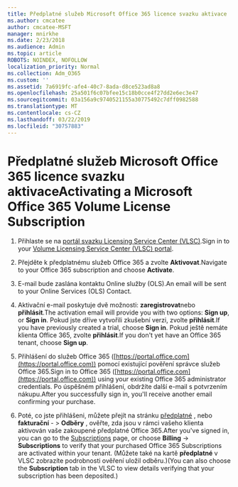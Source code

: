 ```yaml
---
title: Předplatné služeb Microsoft Office 365 licence svazku aktivace
ms.author: cmcatee
author: cmcatee-MSFT
manager: mnirkhe
ms.date: 2/23/2018
ms.audience: Admin
ms.topic: article
ROBOTS: NOINDEX, NOFOLLOW
localization_priority: Normal
ms.collection: Adm_O365
ms.custom: ''
ms.assetid: 7a6919fc-afe4-40c7-8ada-d8ce523ad8a8
ms.openlocfilehash: 25a501f6c07bfee15c18b0cce4f27dd2e6ec3e47
ms.sourcegitcommit: 03a156a9c9740521155a30775492c7dff0982588
ms.translationtype: MT
ms.contentlocale: cs-CZ
ms.lasthandoff: 03/22/2019
ms.locfileid: "30757883"
---
```

# <a name="activating-a-microsoft-office-365-volume-license-subscription"></a><span data-ttu-id="d0c78-102">Předplatné služeb Microsoft Office 365 licence svazku aktivace</span><span class="sxs-lookup"><span data-stu-id="d0c78-102">Activating a Microsoft Office 365 Volume License Subscription</span></span>

1. <span data-ttu-id="d0c78-103">Přihlaste se na [portál svazku Licensing Service Center (VLSC)](http://go.microsoft.com/fwlink/p/?LinkId=329762).</span><span class="sxs-lookup"><span data-stu-id="d0c78-103">Sign in to your [Volume Licensing Service Center (VLSC) portal](http://go.microsoft.com/fwlink/p/?LinkId=329762).</span></span>
    
2. <span data-ttu-id="d0c78-104">Přejděte k předplatnému služeb Office 365 a zvolte **Aktivovat**.</span><span class="sxs-lookup"><span data-stu-id="d0c78-104">Navigate to your Office 365 subscription and choose **Activate**.</span></span>
    
3. <span data-ttu-id="d0c78-105">E-mail bude zaslána kontaktu Online služby (OLS).</span><span class="sxs-lookup"><span data-stu-id="d0c78-105">An email will be sent to your Online Services (OLS) Contact.</span></span>
    
4. <span data-ttu-id="d0c78-106">Aktivační e-mail poskytuje dvě možnosti: **zaregistrovat**nebo **přihlásit**.</span><span class="sxs-lookup"><span data-stu-id="d0c78-106">The activation email will provide you with two options: **Sign up**, or **Sign in**.</span></span> <span data-ttu-id="d0c78-107">Pokud jste dříve vytvořili zkušební verzi, zvolte **přihlásit**.</span><span class="sxs-lookup"><span data-stu-id="d0c78-107">If you have previously created a trial, choose **Sign in**.</span></span> <span data-ttu-id="d0c78-108">Pokud ještě nemáte klienta Office 365, zvolte **přihlásit**.</span><span class="sxs-lookup"><span data-stu-id="d0c78-108">If you don't yet have an Office 365 tenant, choose **Sign up**.</span></span>
    
5. <span data-ttu-id="d0c78-109">Přihlášení do služeb Office 365 ([https://portal.office.com](https://portal.office.com)) pomocí existující pověření správce služeb Office 365.</span><span class="sxs-lookup"><span data-stu-id="d0c78-109">Sign in to Office 365 ([https://portal.office.com](https://portal.office.com)) using your existing Office 365 administrator credentials.</span></span> <span data-ttu-id="d0c78-110">Po úspěšném přihlášení, obdržíte další e-mail s potvrzením nákupu.</span><span class="sxs-lookup"><span data-stu-id="d0c78-110">After you successfully sign in, you'll receive another email confirming your purchase.</span></span>
    
6. <span data-ttu-id="d0c78-111">Poté, co jste přihlášeni, můžete přejít na stránku [předplatné](https://go.microsoft.com/fwlink/p/?linkid=842054) , nebo **fakturační**  - \> **Odběry** , ověřte, zda jsou v rámci vašeho klienta aktivován vaše zakoupené předplatné Office 365.</span><span class="sxs-lookup"><span data-stu-id="d0c78-111">After you've signed in, you can go to the [Subscriptions](https://go.microsoft.com/fwlink/p/?linkid=842054) page, or choose **Billing** -\> **Subscriptions** to verify that your purchased Office 365 Subscriptions are activated within your tenant.</span></span> <span data-ttu-id="d0c78-112">(Můžete také na kartě **předplatné** v VLSC zobrazíte podrobnosti ověření uložil odběru.)</span><span class="sxs-lookup"><span data-stu-id="d0c78-112">(You can also choose the **Subscription** tab in the VLSC to view details verifying that your subscription has been deposited.)</span></span> 
    

